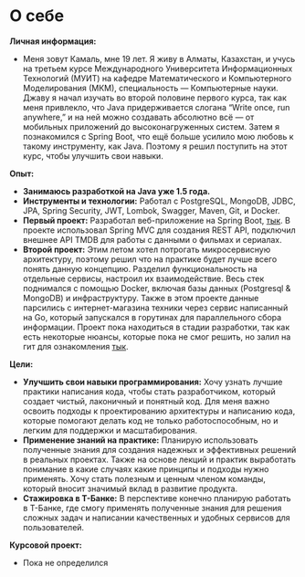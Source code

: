 # О себе
**Личная информация:**
- Меня зовут Камаль, мне 19 лет. Я живу в Алматы, Казахстан, и учусь на третьем курсе Международного Университета Информационных Технологий (МУИТ) на кафедре Математического и Компьютерного Моделирования (МКМ), специальность — Компьютерные науки. Джаву я начал изучать во второй половине первого курса, так как меня привлекло, что Java придерживается слогана “Write once, run anywhere,” и на ней можно создавать абсолютно всё — от мобильных приложений до высоконагруженных систем. Затем я познакомился с Spring Boot, что ещё больше усилило мою любовь к такому инструменту, как Java. Поэтому я решил поступить на этот курс, чтобы улучшить свои навыки.

**Опыт:**
- **Занимаюсь разработкой на Java уже 1.5 года.**
- **Инструменты и технологии:** Работал с PostgreSQL, MongoDB, JDBC, JPA, Spring Security, JWT, Lombok, Swagger, Maven, Git, и Docker.
- **Первый проект:** Разработал веб-приложение на Spring Boot, [тык](https://github.com/GamriKamal/Spring-Boot-WEB-Application). В проекте использовал Spring MVC для создания REST API, подключил внешнее API TMDB для работы с данными о фильмах и сериалах.
- **Второй проект:** Этим летом хотел потрогать микросервисную архитектуру, поэтому решил что на практике будет лучше всего понять данную концепцию. Разделил функциональность на отдельные сервисы, настроил их взаимодействие. Весь стек поднимался с помощью Docker, включая базы данных (Postgresql & MongoDB) и инфраструктуру. Также в этом проекте данные парсились с интернет-магазина техники через сервис написанный на Go, который запускался в горутинах для параллельного сбора информации. Проект пока находиться в стадии разработки, так как есть некоторые нюансы, которые пока не смог решить, но залил на гит для ознакомления [тык](https://github.com/GamriKamal/irmag_innovations).


**Цели:**
- **Улучшить свои навыки программирования:** Хочу узнать лучшие практики написания кода, чтобы стать разработчиком, который создает чистый, лаконичный и понятный код. Для меня важно освоить подходы к проектированию архитектуры и написанию кода, которые помогают делать код не только работоспособным, но и легким для поддержки и масштабирования.
- **Применение знаний на практике:** Планирую использовать полученные знания для создания надежных и эффективных решений в реальных проектах. Также на основе лекций и практик выработать понимание в какие случаях какие принципы и подходы нужно применять. Хочу стать полезным и ценным членом команды, который вносит значимый вклад в развитие продукта. 
- **Стажировка в Т-Банке:** В перспективе конечно планирую работать в Т-Банке, где смогу применять полученные знания для решения сложных задач и написании качественных и удобных сервисов для пользователей.

**Курсовой проект:**
- Пока не определился
